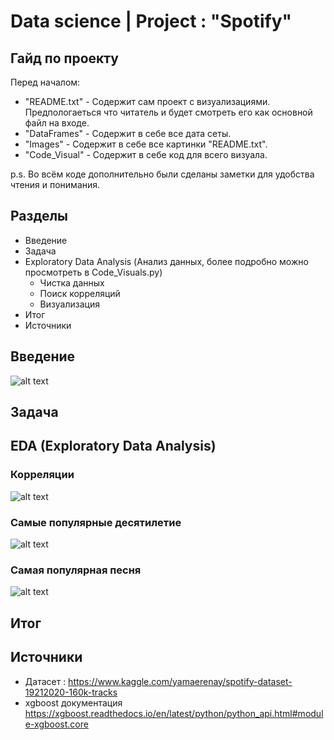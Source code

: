 # Data science | Project : "Spotify"

## Гайд по проекту

Перед началом:
- "README.txt" - Содержит сам проект с визуализациями. Предпологаеться что читатель и будет смотреть его как основной файл на входе.
- "DataFrames" - Содержит в себе все дата сеты.
- "Images" - Содержит в себе все картинки "README.txt".
- "Code_Visual" - Содержит в себе код для всего визуала.

p.s. Во всём коде дополнительно были сделаны заметки для удобства чтения и понимания.

## Разделы

- Введение
- Задача
- Exploratory Data Analysis (Анализ данных, более подробно можно просмотреть в Code_Visuals.py)
  - Чистка данных 
  - Поиск корреляций
  - Визуализация
- Итог
- Источники

## Введение

![alt text](https://github.com/Aettio/DS_Project_Spotify/blob/main/Images/Spotify_intro.jpg)

## Задача


## EDA (Exploratory Data Analysis)

### Корреляции

![alt text](https://github.com/Aettio/DS_Project_Spotify/blob/main/Images/Корреляции.png)

### Самые популярные десятилетие

![alt text](https://github.com/Aettio/DS_Project_Spotify/blob/main/Images/Популярность_по_декадам.png)

### Самая популярная песня

![alt text](https://github.com/Aettio/DS_Project_Spotify/blob/main/Images/Самая_популярная_песня.png)

## Итог

## Источники

- Датасет : https://www.kaggle.com/yamaerenay/spotify-dataset-19212020-160k-tracks
- xgboost документация https://xgboost.readthedocs.io/en/latest/python/python_api.html#module-xgboost.core
